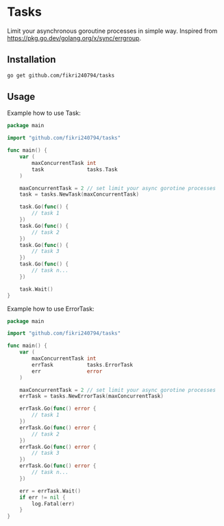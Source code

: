 # Tasks
Limit your asynchronous goroutine processes in simple way. Inspired from https://pkg.go.dev/golang.org/x/sync/errgroup.

## Installation
```bash
go get github.com/fikri240794/tasks
```

## Usage
Example how to use Task:
```go
package main

import "github.com/fikri240794/tasks"

func main() {
	var (
		maxConcurrentTask int
		task              tasks.Task
	)

	maxConcurrentTask = 2 // set limit your async gorotine processes
	task = tasks.NewTask(maxConcurrentTask)

	task.Go(func() {
		// task 1
	})
	task.Go(func() {
		// task 2
	})
	task.Go(func() {
		// task 3
	})
	task.Go(func() {
		// task n...
	})

	task.Wait()
}
```

Example how to use ErrorTask:
```go
package main

import "github.com/fikri240794/tasks"

func main() {
	var (
		maxConcurrentTask int
		errTask           tasks.ErrorTask
		err               error
	)

	maxConcurrentTask = 2 // set limit your async gorotine processes
	errTask = tasks.NewErrorTask(maxConcurrentTask)

	errTask.Go(func() error {
		// task 1
	})
	errTask.Go(func() error {
		// task 2
	})
	errTask.Go(func() error {
		// task 3
	})
	errTask.Go(func() error {
		// task n...
	})

	err = errTask.Wait()
	if err != nil {
		log.Fatal(err)
	}
}

```